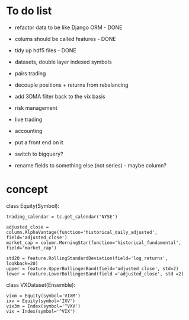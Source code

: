 # To do list

* refactor data to be like Django ORM - DONE
* colums should be called features - DONE
* tidy up hdf5 files - DONE

* datasets, double layer indexed symbols
* pairs trading
* decouple positions + returns from rebalancing
* add 3DMA filter back to the vix basis
* risk management
* live trading
* accounting
* put a front end on it
* switch to bigquery?
* rename fields to something else (not series) - maybe column?

# concept

class Equity(Symbol):

    trading_calendar = tc.get_calendar('NYSE')

    adjusted_close = column.AlphaVantage(function='historical_daily_adjusted', field='adjusted_close')
    market_cap = column.MorningStar(function='historical_fundamental', field='market_cap')

    std20 = feature.RollingStandardDeviation(field='log_returns', lookback=20)
    upper = feature.UpperBollingerBand(field='adjusted_close', std=2)
    lower = feature.LowerBollingerBand(field ='adjusted_close', std =2)


 class VXDataset(Ensemble):

    vixm = Equity(symbol='VIXM')
    ixv = Equity(symbol='IXV')
    vix3m = Index(symbol='^VXV')
    vix = Index(symbol='^VIX')
